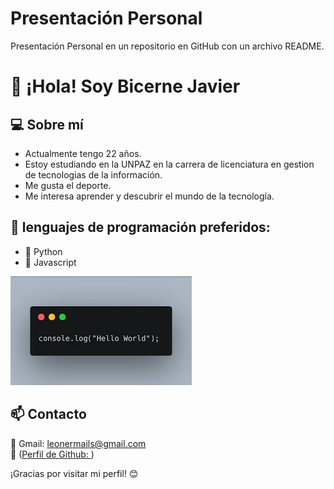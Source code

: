 # Presentación Personal
Presentación Personal en un repositorio en GitHub con un archivo README.
# 👋 ¡Hola! Soy **Bicerne Javier**

## 💻 Sobre mí
- Actualmente tengo 22 años.
- Estoy estudiando en la UNPAZ en la carrera de licenciatura en gestion de tecnologias de la información.
- Me gusta el deporte.
- Me interesa aprender y descubrir el mundo de la tecnología.

## 🚀 lenguajes de programación preferidos: 
- 🔹 Python 
- 🔹 Javascript

![Imagen de Javascript](img/Hello%20World.jpeg)

## 📫 Contacto
📧 Gmail: leonermails@gmail.com  
🐙 ([Perfil de Github: ](https://github.com/BicerneJavier))

¡Gracias por visitar mi perfil! 😊

